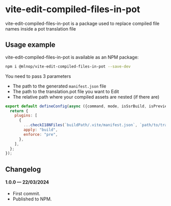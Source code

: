 # vite-edit-compiled-files-in-pot

vite-edit-compiled-files-in-pot is a package used to replace compiled file names inside a pot translation file

## Usage example

vite-edit-compiled-files-in-pot is available as an NPM package:

```bash
npm i @mlnop/vite-edit-compiled-files-in-pot --save-dev
```

You need to pass 3 parameters
- The path to the generated `manifest.json` file
- The path to the translation.pot file you want to Edit
- The relative path where your compiled assets are nested (if there are)

```js
export default defineConfig(async ({command, mode, isSsrBuild, isPreview}) => {
  return {
    plugins: [
      {
        ...checkI18NFiles(`buildPath/.vite/manifest.json`, `path/to/translationFile.pot`, 'path/to/assets'),
        apply: "build",
        enforce: "pre",
      },
    ],
  };
});
```

## Changelog

#### 1.0.0 &mdash; 22/03/2024

- First commit.
- Published to NPM.
